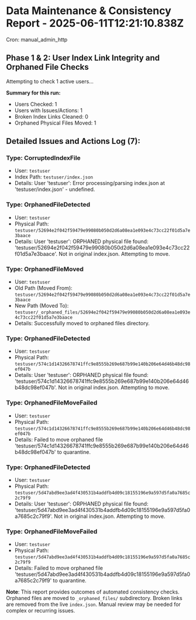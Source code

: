 # Data Maintenance & Consistency Report - 2025-06-11T12:21:10.838Z

Cron: manual_admin_http

## Phase 1 & 2: User Index Link Integrity and Orphaned File Checks
Attempting to check 1 active users...


**Summary for this run:**
- Users Checked: 1
- Users with Issues/Actions: 1
- Broken Index Links Cleaned: 0
- Orphaned Physical Files Moved: 1

## Detailed Issues and Actions Log (7):
### Type: CorruptedIndexFile
- User: `testuser`
- Index Path: `testuser/index.json`
- Details: User 'testuser': Error processing/parsing index.json at 'testuser/index.json' - undefined.

### Type: OrphanedFileDetected
- User: `testuser`
- Physical Path: `testuser/52694e2f042f59479e99080b050d2d6a08ea1e093e4c73cc22f01d5a7e3baace`
- Details: User 'testuser': ORPHANED physical file found: 'testuser/52694e2f042f59479e99080b050d2d6a08ea1e093e4c73cc22f01d5a7e3baace'. Not in original index.json. Attempting to move.

### Type: OrphanedFileMoved
- User: `testuser`
- Old Path (Moved From): `testuser/52694e2f042f59479e99080b050d2d6a08ea1e093e4c73cc22f01d5a7e3baace`
- New Path (Moved To): `testuser/_orphaned_files/52694e2f042f59479e99080b050d2d6a08ea1e093e4c73cc22f01d5a7e3baace`
- Details: Successfully moved to orphaned files directory.

### Type: OrphanedFileDetected
- User: `testuser`
- Physical Path: `testuser/574c1d14326678741ffc9e8555b269e687b99e140b206e64d46b48dc98ef047b`
- Details: User 'testuser': ORPHANED physical file found: 'testuser/574c1d14326678741ffc9e8555b269e687b99e140b206e64d46b48dc98ef047b'. Not in original index.json. Attempting to move.

### Type: OrphanedFileMoveFailed
- User: `testuser`
- Physical Path: `testuser/574c1d14326678741ffc9e8555b269e687b99e140b206e64d46b48dc98ef047b`
- Details: Failed to move orphaned file 'testuser/574c1d14326678741ffc9e8555b269e687b99e140b206e64d46b48dc98ef047b' to quarantine.

### Type: OrphanedFileDetected
- User: `testuser`
- Physical Path: `testuser/5d47abd9ee3ad4f430531b4addfb4d09c18155196e9a597d5fa0a7685c2c79f9`
- Details: User 'testuser': ORPHANED physical file found: 'testuser/5d47abd9ee3ad4f430531b4addfb4d09c18155196e9a597d5fa0a7685c2c79f9'. Not in original index.json. Attempting to move.

### Type: OrphanedFileMoveFailed
- User: `testuser`
- Physical Path: `testuser/5d47abd9ee3ad4f430531b4addfb4d09c18155196e9a597d5fa0a7685c2c79f9`
- Details: Failed to move orphaned file 'testuser/5d47abd9ee3ad4f430531b4addfb4d09c18155196e9a597d5fa0a7685c2c79f9' to quarantine.


**Note**: This report provides outcomes of automated consistency checks. Orphaned files are moved to `_orphaned_files/` subdirectory. Broken links are removed from the live `index.json`. Manual review may be needed for complex or recurring issues.
